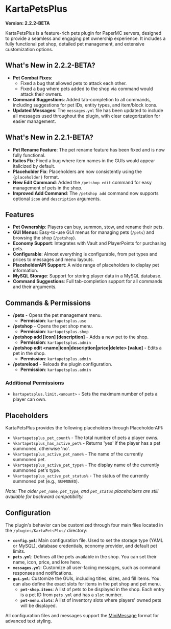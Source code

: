 # KartaPetsPlus

**Version: 2.2.2-BETA**

KartaPetsPlus is a feature-rich pets plugin for PaperMC servers, designed to provide a seamless and engaging pet ownership experience. It includes a fully functional pet shop, detailed pet management, and extensive customization options.

## What's New in 2.2.2-BETA?

- **Pet Combat Fixes**:
    - Fixed a bug that allowed pets to attack each other.
    - Fixed a bug where pets added to the shop via command would attack their owners.
- **Command Suggestions**: Added tab-completion to all commands, including suggestions for pet IDs, entity types, and item/block icons.
- **Updated Messages**: The `messages.yml` file has been updated to include all messages used throughout the plugin, with clear categorization for easier management.

## What's New in 2.2.1-BETA?

- **Pet Rename Feature**: The pet rename feature has been fixed and is now fully functional.
- **Italics Fix**: Fixed a bug where item names in the GUIs would appear italicized by default.
- **Placeholder Fix**: Placeholders are now consistently using the `{placeholder}` format.
- **New Edit Command**: Added the `/petshop edit` command for easy management of pets in the shop.
- **Improved Add Command**: The `/petshop add` command now supports optional `icon` and `description` arguments.

## Features

- **Pet Ownership**: Players can buy, summon, stow, and rename their pets.
- **GUI Menus**: Easy-to-use GUI menus for managing pets (`/pets`) and browsing the shop (`/petshop`).
- **Economy Support**: Integrates with Vault and PlayerPoints for purchasing pets.
- **Configurable**: Almost everything is configurable, from pet types and prices to messages and menu layouts.
- **PlaceholderAPI Support**: A wide range of placeholders to display pet information.
- **MySQL Storage**: Support for storing player data in a MySQL database.
- **Command Suggestions**: Full tab-completion support for all commands and their arguments.

## Commands & Permissions

*   **/pets** - Opens the pet management menu.
    *   **Permission**: `kartapetsplus.use`
*   **/petshop** - Opens the pet shop menu.
    *   **Permission**: `kartapetsplus.shop`
*   **/petshop add <entityType> <price> [icon] [description]** - Adds a new pet to the shop.
    *   **Permission**: `kartapetsplus.admin`
*   **/petshop edit <petId> <name|icon|description|price|delete> [value]** - Edits a pet in the shop.
    *   **Permission**: `kartapetsplus.admin`
*   **/petsreload** - Reloads the plugin configuration.
    *   **Permission**: `kartapetsplus.admin`

### Additional Permissions
*   `kartapetsplus.limit.<amount>` - Sets the maximum number of pets a player can own.

## Placeholders

KartaPetsPlus provides the following placeholders through PlaceholderAPI:

*   `%kartapetsplus_pet_count%` - The total number of pets a player owns.
*   `%kartapetsplus_has_active_pet%` - Returns 'yes' if the player has a pet summoned, otherwise 'no'.
*   `%kartapetsplus_active_pet_name%` - The name of the currently summoned pet.
*   `%kartapetsplus_active_pet_type%` - The display name of the currently summoned pet's type.
*   `%kartapetsplus_active_pet_status%` - The status of the currently summoned pet (e.g., `SUMMONED`).

*Note: The older `pet_name`, `pet_type`, and `pet_status` placeholders are still available for backward compatibility.*

## Configuration

The plugin's behavior can be customized through four main files located in the `/plugins/KartaPetsPlus/` directory:

- **`config.yml`**: Main configuration file. Used to set the storage type (YAML or MySQL), database credentials, economy provider, and default pet limits.
- **`pets.yml`**: Defines all the pets available in the shop. You can set their name, icon, price, and lore here.
- **`messages.yml`**: Customize all user-facing messages, such as command responses and notifications.
- **`gui.yml`**: Customize the GUIs, including titles, sizes, and fill items. You can also define the exact slots for items in the pet shop and pet menu.
    - **`pet-shop.items`**: A list of pets to be displayed in the shop. Each entry is a pet ID from `pets.yml` and has a `slot` number.
    - **`pet-menu.slots`**: A list of inventory slots where players' owned pets will be displayed.

All configuration files and messages support the [MiniMessage](https://docs.advntr.dev/minimessage/format.html) format for advanced text styling.